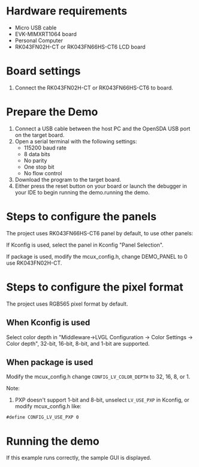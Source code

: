 Hardware requirements
=====================
- Micro USB cable
- EVK-MIMXRT1064 board
- Personal Computer
- RK043FN02H-CT or RK043FN66HS-CT6 LCD board

Board settings
============
1. Connect the RK043FN02H-CT or RK043FN66HS-CT6 to board.

Prepare the Demo
================
1.  Connect a USB cable between the host PC and the OpenSDA USB port on the target board.
2.  Open a serial terminal with the following settings:
    - 115200 baud rate
    - 8 data bits
    - No parity
    - One stop bit
    - No flow control
3.  Download the program to the target board.
4.  Either press the reset button on your board or launch the debugger in your IDE to begin running the demo.running the demo.


Steps to configure the panels
===============
The project uses RK043FN66HS-CT6 panel by default, to use other panels:

If Kconfig is used, select the panel in Kconfig "Panel Selection".

If package is used, modify the mcux_config.h, change DEMO_PANEL to 0 use RK043FN02H-CT.


Steps to configure the pixel format
===============
The project uses RGB565 pixel format by default.

When Kconfig is used
----------------
Select color depth in "Middleware->LVGL Configuration -> Color Settings -> Color depth",
32-bit, 16-bit, 8-bit, and 1-bit are supported.

When package is used
----------------
Modify the mcux_config.h change `CONFIG_LV_COLOR_DEPTH` to 32, 16, 8, or 1.

Note:
1. PXP doesn't support 1-bit and 8-bit, unselect `LV_USE_PXP`
in Kconfig, or modify mcux_config.h like:
```
#define CONFIG_LV_USE_PXP 0
```

Running the demo
===============
If this example runs correctly, the sample GUI is displayed.
